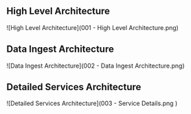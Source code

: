 ## High Level Architecture
![High Level Architecture](001 - High Level Architecture.png)

## Data Ingest Architecture
![Data Ingest Architecture](002 - Data Ingest Architecture.png)

## Detailed Services Architecture
![Detailed Services Architecture](003 - Service Details.png )
